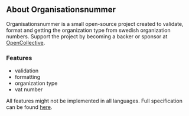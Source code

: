 ## About Organisationsnummer

Organisationsnummer is a small open-source project created to validate, format and getting the organization type from swedish organization numbers. Support the project by becoming a backer or sponsor at [OpenCollective](https://opencollective.com/sweidproject).

### Features

* validation
* formatting
* organization type
* vat number

All features might not be implemented in all languages. Full specification can be found [here](https://github.com/organisationsnummer/meta/blob/master/README.md#package-specification-v1).
